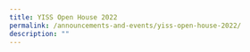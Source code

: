 ```yaml
---
title: YISS Open House 2022
permalink: /announcements-and-events/yiss-open-house-2022/
description: ""
---
```

